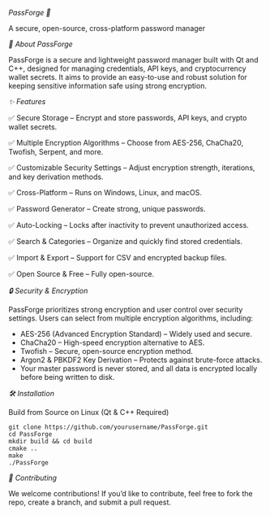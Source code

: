 *PassForge 🔐*

A secure, open-source, cross-platform password manager

*🚀 About PassForge*

PassForge is a secure and lightweight password manager built with Qt and C++, designed for managing credentials, API keys, and cryptocurrency wallet secrets. It aims to provide an easy-to-use and robust solution for keeping sensitive information safe using strong encryption.

*✨ Features*

✅ Secure Storage – Encrypt and store passwords, API keys, and crypto wallet secrets.

✅ Multiple Encryption Algorithms – Choose from AES-256, ChaCha20, Twofish, Serpent, and more.

✅ Customizable Security Settings – Adjust encryption strength, iterations, and key derivation methods.

✅ Cross-Platform – Runs on Windows, Linux, and macOS.

✅ Password Generator – Create strong, unique passwords.

✅ Auto-Locking – Locks after inactivity to prevent unauthorized access.

✅ Search & Categories – Organize and quickly find stored credentials.

✅ Import & Export – Support for CSV and encrypted backup files.

✅ Open Source & Free – Fully open-source.

*🔒 Security & Encryption*

PassForge prioritizes strong encryption and user control over security settings. Users can select from multiple encryption algorithms, including:

- AES-256 (Advanced Encryption Standard) – Widely used and secure.
- ChaCha20 – High-speed encryption alternative to AES.
- Twofish – Secure, open-source encryption method.
- Argon2 & PBKDF2 Key Derivation – Protects against brute-force attacks.
- Your master password is never stored, and all data is encrypted locally before being written to disk.

*🛠 Installation*

Build from Source on Linux (Qt & C++ Required)

```
git clone https://github.com/yourusername/PassForge.git
cd PassForge
mkdir build && cd build
cmake ..
make
./PassForge
```

*📖 Contributing*

We welcome contributions! If you’d like to contribute, feel free to fork the repo, create a branch, and submit a pull request.
